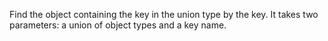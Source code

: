 Find the object containing the key in the union type by the key. It  takes two parameters: a union of object types and a key name.
